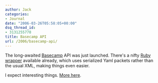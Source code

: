 ```yaml
---
author: Jack
categories:
- Journal
date: "2006-03-26T05:58:05+00:00"
dsq_thread_id:
- 3131255778
title: Basecamp API
url: /2006/basecamp-api/
---
```


The long-awaited [Basecamp][1] API was just launched. There's a nifty [Ruby wrapper][2] available already, which uses serialized Yaml packets rather than the usual XML, making things even easier. 

I expect interesting things. [More here][3]. 

[1]: <http://www.basecamphq.com/> 

[2]:http://www.basecamphq.com/api/basecamp.rb 

[3]: <http://everything.basecamphq.com/archives/000431.php>